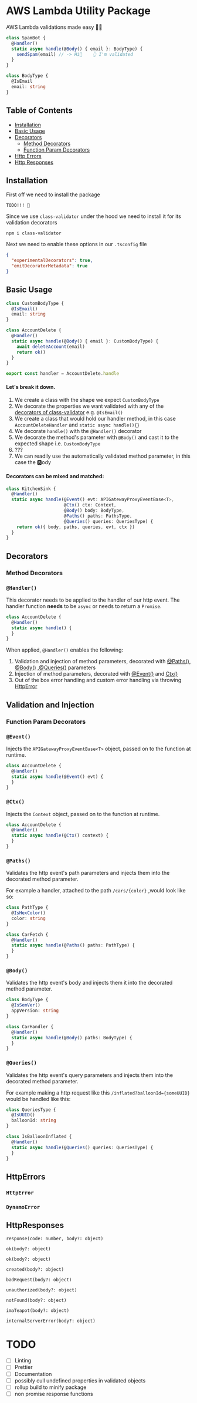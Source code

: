 # AWS Lambda Utility Package

AWS Lambda validations made easy 🏄‍♀️

```typescript
class SpamBot {
  @Handler()
  static async handle(@Body() { email }: BodyType) {
    sendSpam(email) // -> Hi👋    ️👆 I'm validated
  }
}

class BodyType {
  @IsEmail
  email: string
}
```

## Table of Contents

- [Installation](#installation)
- [Basic Usage](#basic-usage)
- [Decorators](#decorators)
    - [Method Decorators](#method-decorators)
    - [Function Param Decorators](#function-param-decorators)
- [Http Errors](#httperrors)
- [Http Responses](#httpresponses)

## Installation

First off we need to install the package

```shell
TODO!!! 🤯
```

Since we use ```class-validator``` under the hood we need to install it for its validation decorators

```shell
npm i class-validator
```

Next we need to enable these options in our ```.tsconfig``` file

```json
{
  "experimentalDecorators": true,
  "emitDecoratorMetadata": true
}
```

## Basic Usage

[//]: # (TODO account delete rename into something different for different iterations)

```typescript
class CustomBodyType {
  @IsEmail()
  email: string
}

class AccountDelete {
  @Handler()
  static async handle(@Body() { email }: CustomBodyType) {
    await deleteAccount(email)
    return ok()
  }
}

export const handler = AccountDelete.handle
```

#### Let's break it down.

1. We create a class with the shape we expect ```CustomBodyType```
2. We decorate the properties we want validated with any of
   the [decorators of class-validator](https://github.com/typestack/class-validator#validation-decorators)
   e.g. ```@IsEmail()```
3. We create a class that would hold our handler method, in this case ```AccountDeleteHandler```
   and ```static async handle(){}```
4. We decorate ```handle()``` with the ```@Handler()``` decorator
5. We decorate the method's parameter with ```@Body()``` and cast it to the expected shape i.e. ```CustomBodyType```
6. ???
7. We can readily use the automatically validated method parameter, in this case the 🅱️ody

#### Decorators can be mixed and matched:

```typescript
class KitchenSink {
  @Handler()
  static async handle(@Event() evt: APIGatewayProxyEventBase<T>,
                      @Ctx() ctx: Context,
                      @Body() body: BodyType,
                      @Paths() paths: PathsType,
                      @Queries() queries: QueriesType) {
    return ok({ body, paths, queries, evt, ctx })
  }
}
```

[//]: #  (TODO show what happens when the request doesn't comply)

## Decorators

### Method Decorators

### ```@Handler()```

This decorator needs to be applied to the handler of our http event. The handler function **needs** to be `async` or
needs
to return a `Promise`.

```typescript
class AccountDelete {
  @Handler()
  static async handle() {
  }
}
```

When applied, `@Handler()` enables the following:

1. Validation and injection of method parameters, decorated with [@Paths()](#paths), [@Body()](#body)
   ,[@Queries()](#queries) parameters
2. Injection of method parameters, decorated with [@Event()](#event) and [Ctx()](#ctx)
3. Out of the box error handling and custom error handling via throwing [HttpError](#httperror-)

## Validation and Injection

### Function Param Decorators

### ```@Event()```

Injects the `APIGatewayProxyEventBase<T>` object, passed on to the function at runtime.

```typescript
class AccountDelete {
  @Handler()
  static async handle(@Event() evt) {
  }
}
```

### ```@Ctx()```

Injects the `Context` object, passed on to the function at runtime.

```typescript
class AccountDelete {
  @Handler()
  static async handle(@Ctx() context) {
  }
}
```

### ```@Paths()```

Validates the http event's path parameters and injects them into the decorated method parameter.

For example a handler, attached to the path `/cars/{color}` ,would look like so:

```typescript
class PathType {
  @IsHexColor()
  color: string
}

class CarFetch {
  @Handler()
  static async handle(@Paths() paths: PathType) {
  }
}
```

### ```@Body()```

Validates the http event's body and injects them it into the decorated method parameter.

```typescript
class BodyType {
  @IsSemVer()
  appVersion: string
}

class CarHandler {
  @Handler()
  static async handle(@Body() paths: BodyType) {
  }
}
```

### ```@Queries()```

Validates the http event's query parameters and injects them into the decorated method parameter.

For example making a http request like this `/inflated?balloonId={someUUID}` would be handled like this:

```typescript
class QueriesType {
  @IsUUID()
  balloonId: string
}

class IsBalloonInflated {
  @Handler()
  static async handle(@Queries() queries: QueriesType) {
  }
}
```

## HttpErrors

### ```HttpError ```

### `DynamoError`

## HttpResponses

```response(code: number, body?: object)```

```ok(body?: object)```

```ok(body?: object)```

```created(body?: object)```

```badRequest(body?: object)```

```unauthorized(body?: object)```

```notFound(body?: object)```

```imaTeapot(body?: object)```

```internalServerError(body?: object)```

# TODO

- [ ] Linting
- [ ] Prettier
- [ ] Documentation
- [ ] possibly cull undefined properties in validated objects
- [ ] rollup build to minify package
- [ ] non promise response functions
